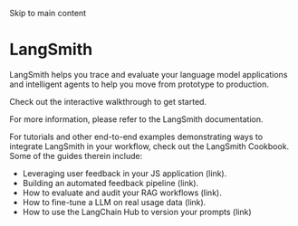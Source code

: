 

Skip to main content

# LangSmith

LangSmith helps you trace and evaluate your language model applications and intelligent agents to help you move from prototype to production.

Check out the interactive walkthrough to get started.

For more information, please refer to the LangSmith documentation.

For tutorials and other end-to-end examples demonstrating ways to integrate LangSmith in your workflow, check out the LangSmith Cookbook. Some of the guides therein include:

  * Leveraging user feedback in your JS application (link).
  * Building an automated feedback pipeline (link).
  * How to evaluate and audit your RAG workflows (link).
  * How to fine-tune a LLM on real usage data (link).
  * How to use the LangChain Hub to version your prompts (link)

